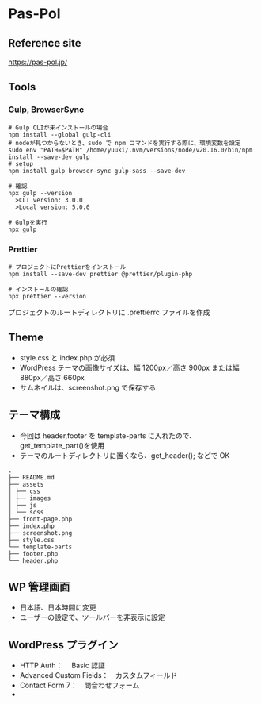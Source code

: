 # Pas-Pol

## Reference site

https://pas-pol.jp/

## Tools

### Gulp, BrowserSync

```
# Gulp CLIが未インストールの場合
npm install --global gulp-cli
# nodeが見つからないとき、sudo で npm コマンドを実行する際に、環境変数を設定
sudo env "PATH=$PATH" /home/yuuki/.nvm/versions/node/v20.16.0/bin/npm install --save-dev gulp
# setup
npm install gulp browser-sync gulp-sass --save-dev

# 確認
npx gulp --version
  >CLI version: 3.0.0
  >Local version: 5.0.0

# Gulpを実行
npx gulp

```

### Prettier

```
# プロジェクトにPrettierをインストール
npm install --save-dev prettier @prettier/plugin-php

# インストールの確認
npx prettier --version
```
プロジェクトのルートディレクトリに .prettierrc ファイルを作成



## Theme

- style.css と index.php が必須
- WordPress テーマの画像サイズは、幅 1200px／高さ 900px または幅 880px／高さ 660px
- サムネイルは、screenshot.png で保存する

## テーマ構成

- 今回は header,footer を template-parts に入れたので、get_template_part()を使用
- テーマのルートディレクトリに置くなら、get_header(); などで OK

```
.
├── README.md
├── assets
│ ├── css
│ ├── images
│ ├── js
│ └── scss
├── front-page.php
├── index.php
├── screenshot.png
├── style.css
└── template-parts
├── footer.php
└── header.php
```

## WP 管理画面

- 日本語、日本時間に変更
- ユーザーの設定で、ツールバーを非表示に設定

## WordPress プラグイン

- HTTP Auth：　 Basic 認証
- Advanced Custom Fields：　カスタムフィールド
- Contact Form 7：　問合わせフォーム
-
